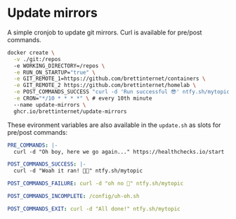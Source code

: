 # Update mirrors

A simple cronjob to update git mirrors. Curl is available for pre/post commands.

```sh
docker create \
  -v ./git:/repos
  -e WORKING_DIRECTORY=/repos \
  -e RUN_ON_STARTUP="true" \
  -e GIT_REMOTE_1=https://github.com/brettinternet/containers \
  -e GIT_REMOTE_2 https://github.com/brettinternet/homelab \
  -e POST_COMMANDS_SUCCESS "curl -d 'Run successful 😎' ntfy.sh/mytopic" \
  -e CRON="*/10 * * * *" \ # every 10th minute
  --name update-mirrors \
  ghcr.io/brettinternet/update-mirrors
```

These evironment variables are also available in the `update.sh` as slots for pre/post commands:

```yaml
PRE_COMMANDS: |-
  curl -d "Oh boy, here we go again..." https://healthchecks.io/start

POST_COMMANDS_SUCCESS: |-
  curl -d "Woah it ran! 😮‍💨" ntfy.sh/mytopic

POST_COMMANDS_FAILURE: curl -d "oh no 🫨" ntfy.sh/mytopic

POST_COMMANDS_INCOMPLETE: /config/uh-oh.sh

POST_COMMANDS_EXIT: curl -d "All done!" ntfy.sh/mytopic
```
